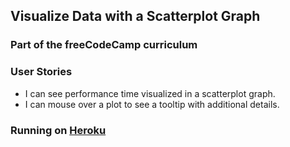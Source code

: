 ## Visualize Data with a Scatterplot Graph
### Part of the freeCodeCamp curriculum

### User Stories
- I can see performance time visualized in a scatterplot graph.
- I can mouse over a plot to see a tooltip with additional details.

### Running on [Heroku](http://andydlindsay-scatterplot.herokuapp.com)